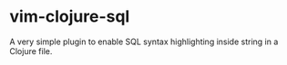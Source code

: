 vim-clojure-sql
===============

A very simple plugin to enable SQL syntax highlighting inside string in a Clojure file.